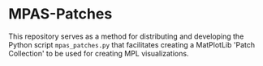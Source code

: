 # MPAS-Patches

This repository serves as a method for distributing and developing the Python
script `mpas_patches.py` that facilitates creating a MatPlotLib 'Patch
Collection' to be used for creating MPL visualizations.
